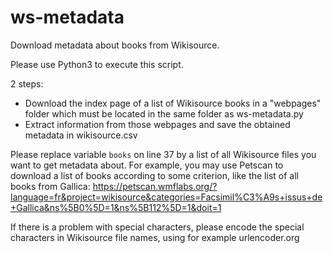 # ws-metadata
Download metadata about books from Wikisource.

Please use Python3 to execute this script.

2 steps:
* Download the index page of a list of Wikisource books in a "webpages" folder which must be located in the same folder as ws-metadata.py
* Extract information from those webpages and save the obtained metadata in wikisource.csv

Please replace variable `books` on line 37 by a list of all Wikisource files you want to get metadata about. For example, you may use Petscan to download a list of books according to some criterion, like the list of all books from Gallica: https://petscan.wmflabs.org/?language=fr&project=wikisource&categories=Facsimil%C3%A9s+issus+de+Gallica&ns%5B0%5D=1&ns%5B112%5D=1&doit=1

If there is a problem with special characters, please encode the special characters in Wikisource file names, using for example urlencoder.org